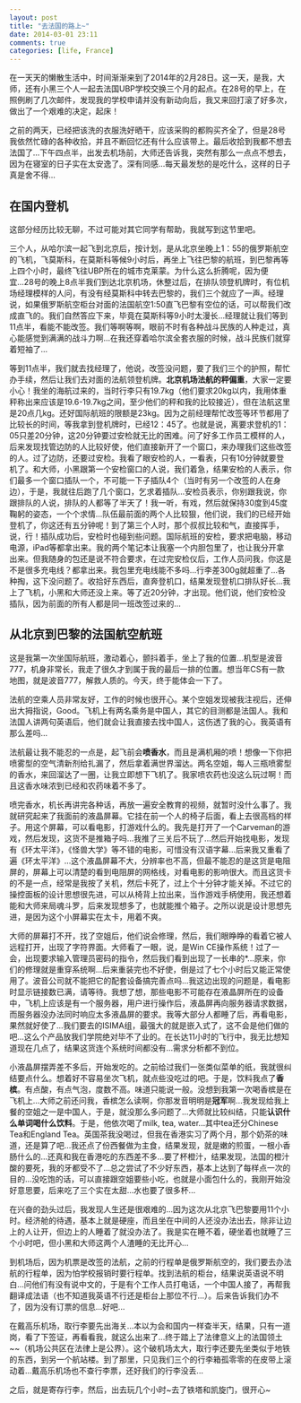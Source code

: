 ```yaml
---
layout: post
title: "去法国的路上~"
date: 2014-03-01 23:11
comments: true
categories: [life, France]
---
```


在一天天的懒散生活中，时间渐渐来到了2014年的2月28日。这一天，是我，大师，还有小黑三个人一起去法国UBP学校交换三个月的起点。在28号的早上，在照例刷了几次邮件，发现我的学校申请并没有新动向后，我又来回打滚了好多次，做出了一个艰难的决定，起床！

之前的两天，已经把该洗的衣服洗好晒干，应该采购的都购买齐全了，但是28号我依然忙碌的各种收拾，并且不断回忆还有什么应该带上。最后收拾到我都不想去法国了...下午四点半，出发去机场前，大师还告诉我，突然有那么一点点不想去，因为在寝室的日子实在太安逸了。深有同感...每天最发愁的是吃什么，这样的日子真是舍不得...

<!--more-->

## 在国内登机

这部分经历比较无聊，不过可能对其它同学有帮助，我就写到这节里吧。

三个人，从哈尔滨一起飞到北京后，按计划，是从北京坐晚上1：55的俄罗斯航空的飞机，飞莫斯科，在莫斯科等候9小时后，再坐上飞往巴黎的航班，到巴黎再等上四个小时，最终飞往UBP所在的城市克莱蒙。为什么这么折腾呢，因为便宜...28号的晚上8点半我们到达北京机场，休整过后，在排队领登机牌时，有位机场经理模样的人问，有没有经莫斯科中转去巴黎的，我们三个就应了一声。经理说，如果俄罗斯航空柜台对面的法国航空1:50直飞巴黎有空位的话，可以帮我们改成直飞的。我们自然答应下来，毕竟在莫斯科等9小时太漫长...经理就让我们等到11点半，看能不能改签。我们等啊等啊，眼前不时有各种战斗民族的人种走过，真心能感觉到满满的战斗力啊...在我还穿着哈尔滨全套衣服的时候，战斗民族们就穿着短袖了...

等到11点半，我们就去找经理了，他说，改签没问题，要了我们三个的护照，帮忙办手续，然后让我们去对面的法航领登机牌。**北京机场法航的秤偏重**，大家一定要小心！我坐的海航过来的，当时行李只有19.7kg（他们要求20kg以内，我用体重秤称出来应该是19.6-19.7kg之间，至少他们的秤和我的比较接近），但在法航这里是20点几kg。还好国际航班的限额是23kg。因为之前经理帮忙改签等环节都用了比较长的时间，等我拿到登机牌时，已经12：45了。也就是说，离要求登机的1：05只差20分钟，这20分钟要过安检就无比的困难。问了好多工作员工模样的人，后来发现找管边防的人比较好使，他们直接新开了一个窗口，来办理我们这些改签的人。过了边防，还要过安检。我看了眼安检的人，一看表，只有10分钟就要登机了。和大师，小黑跟第一个安检窗口的人说，我们着急，结果安检的人表示，你们最多一个窗口插队一个，不可能一下子插队4个（当时有另一个改签的人在身边），于是，我就往后跑了几个窗口，乞求着插队...安检员表示，你别跟我说，你跟排队的人说，排队的人都等了半天了！我一听，有戏，然后就保持30度到45度鞠躬的姿态，一个个求情...队伍最前面的两个人比较狠，他们说，我们的已经开始登机了，你这还有五分钟呢！到了第三个人时，那个叔叔比较和气，直接挥手，说，行！插队成功后，安检时也碰到些问题。国际航班的安检，要求把电脑，移动电源，iPad等都拿出来。我的两个笔记本让我塞一个内胆包里了，也让我分开拿出来。但我随身的包还是说不符合要求，在过完安检仪后，工作人员问我，你这是不是很多充电线？都拿出来。我包里充电线能不多吗...行李差300g就超重了...各种掏，这下没问题了。收拾好东西后，直奔登机口，结果发现登机口排队好长...我上了飞机，小黑和大师还没上来。等了近20分钟，才出现。他们说，他们安检没插队，因为前面的所有人都是同一班改签过来的...

## 从北京到巴黎的法国航空航班

这是我第一次坐国际航班，激动着心，颤抖着手，坐上了我的位置...机型是波音777，机身非常长，我走了很久才到属于我的最后一排的位置。想当年CS有一款地图，就是波音777，解救人质的。今天，终于能体会一下了。

法航的空乘人员非常友好，工作的时候也很开心。某个空姐发现被我注视后，还伸出大拇指说，Good。飞机上有两名乘务是中国人，其它的目测都是法国人。我和法国人讲两句英语后，他们就会让我直接去找中国人，这伤透了我的心，我英语有那么差吗...

法航最让我不能忍的一点是，起飞前会**喷香水**，而且是满机厢的喷！想像一下你把喷雾型的空气清新剂给扎漏了，然后拿着满世界溜达。两名空姐，每人三瓶喷雾型的香水，来回溜达了一圈，让我立即想下飞机了。我家喷农药也没这么玩过啊！而且这香水味浓到已经和农药味着不多了。

喷完香水，机长再讲完各种话，再放一遍安全教育的视频，就暂时没什么事了。我就研究起来了我面前的液晶屏幕。它挂在前一个人的椅子后面，看上去很高档的样子。用这个屏幕，可以看电影，打游戏什么的。我先是打开了一个Carveman的游戏，然后发现，这货不是推箱子吗...我推了三关后不玩了...然后开始找电影，发现有《环太平洋》，《怪兽大学》等不错的电影，可惜没有汉语字幕...后来我又重看了遍《环太平洋》...这个液晶屏幕不大，分辨率也不高，但最不能忍的是这货是电阻屏的，屏幕上可以清楚的看到电阻屏的网格线，对看电影的影响很大。而且这货卡的不是一点，经常是我按了关机，然后卡死了，过上个十分钟才能关掉。不过它的操控面板的设计思想很先进，可以从椅背上拉出来，当作游戏手柄使用，我还想着能和大师来局魂斗罗，后来发现想多了，也就能推个箱子。之所以说是设计思想先进，是因为这个小屏幕实在太卡，用着不爽。

大师的屏幕打不开，找了空姐后，他们说会修理，然后，我们眼睁睁的看着它被人远程打开，出现了字符界面。大师看了一眼，说，是Win CE操作系统！过了一会，出现要求输入管理员密码的指令，然后我们看到出现了一长串的*...原来，你们的修理就是重穿系统啊...后来重装完也不好使，倒是过了七个小时后又能正常使用了。波音公司就不能把它的配套设备搞完善点吗...我这边出现的问题是，看电影时显示链接数已满，请等待。我想了想，那些电影不可能存在液晶屏所在的设备中，飞机上应该是有一个服务器，用户进行操作后，液晶屏再向服务器请求数据，而服务器没办法同时响应太多液晶屏的要求。我等大部分人都睡了后，再看电影，果然就好使了...我们要去的ISIMA组，最强大的就是嵌入式了，这不会是他们做的吧...这么个产品放我们学院绝对毕不了业的。在长达11小时的飞行中，我无比想知道现在几点了，结果这货连个系统时间都没有...需求分析都不到位。

小液晶屏摆弄差不多后，开始发吃的。之前给过我们一张类似菜单的纸，我就很纠结要点什么。想着好不容易坐次飞机，就点些没吃过的吧。于是，饮料我点了**香槟**。有点酸，有点气泡，度数不高。味道只能说一般。没想到我第一次喝香槟是在飞机上...大师之前还问我，香槟怎么读啊，你那发音明明是**冠军**啊...我发现给我上餐的空姐之一是中国人，于是，就没那么多问题了...大师就比较纠结，只能**认识什么单词喝什么饮料**。于是，他依次喝了milk, tea, water...其中tea还分Chinese Tea和England Tea。英国茶我没喝过，但我在香港实习了两个月，那个奶茶的味道，还是算了吧...我还点了份西餐做为主食，结果发现，就是嫩的煎蛋，一根小香肠什么的...还真和我在香港吃的东西差不多...要了杯橙汁，结果发现，法国的橙汁酸的要死，我的牙都受不了...总之尝试了不少好东西，基本上达到了每样点一次的目的...没吃饱的话，可以直接跟空姐要些小吃，也就是小面包什么的，我刚开始没好意思要，后来吃了三个实在太甜...水也要了很多杯...

在兴奋的劲头过后，我发现人生还是很艰难的...因为这次从北京飞巴黎要用11个小时。经济舱的待遇，基本上就是硬座，而且坐在中间的人还没办法出去，除非让边上的人让开，但边上的人睡着了就没办法了。我是实在睡不着，硬坐着也就睡了三个小时吧，但小黑和大师这两个人渣睡的无比开心...

到机场后，因为机票是改签的法航，之前的行程单是俄罗斯航空的，我们要去办法航的行程单，因为怕学校报销时要行程单。找到法航的柜台，结果说英语说不明白...问他们有没有说中文的，于是有个工作人员打电话，一个中国人接了，再帮我翻译成法语（也不知道我英语不行还是柜台上那位不行...）。后来告诉我们办不了，因为没有订票的信息...好吧...

在戴高乐机场，取行李要先出海关...本以为会和国内一样查半天，结果，只有一道岗，看了下签证，再看看我，就这么出来了...终于踏上了法律意义上的法国领土~~（机场公共区在法律上是公界）。这个破机场太大，取行李还要先坐类似于地铁的东西，到另一个航站楼。到了那里，只见我们三个的行李箱孤零零的在皮带上滚动着...戴高乐机场也不查行李票，还好我们的行李没丢...

之后，就是寄存行李，然后，出去玩几个小时~去了铁塔和凯旋门，很开心~
